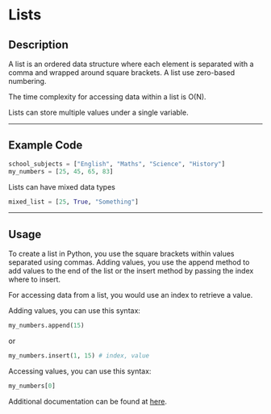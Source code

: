 # Lists

## Description
A list is an ordered data structure where each element is separated with a comma and wrapped around square brackets. A list use zero-based numbering.

The time complexity for accessing data within a list is O(N).

Lists can store multiple values under a single variable.
***

## Example Code
```python
school_subjects = ["English", "Maths", "Science", "History"]
my_numbers = [25, 45, 65, 83]
```
Lists can have mixed data types
```python
mixed_list = [25, True, "Something"]
```
***

## Usage
To create a list in Python, you use the square brackets within values separated using commas. Adding values, you use the append method to add values to the end of the list or the insert method by passing the index where to insert.

For accessing data from a list, you would use an index to retrieve a value.

Adding values, you can use this syntax:
```python 
my_numbers.append(15)
```
or
```python
my_numbers.insert(1, 15) # index, value
```
Accessing values, you can use this syntax:
```python
my_numbers[0]
```

Additional documentation can be found at [here](https://python-reference.readthedocs.io/en/latest/docs/list/).